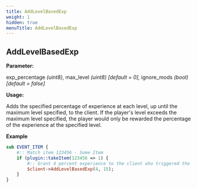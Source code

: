 ```yaml
---
title: AddLevelBasedExp
weight: 1
hidden: true
menuTitle: AddLevelBasedExp
---
```


## AddLevelBasedExp

**Parameter:**

exp\_percentage _\(uint8\)_, max\_level _\(uint8\) \[default = 0\],_ ignore\_mods _\(bool\) \[default = false\]_

**Usage:**

Adds the specified percentage of experience at each level, up until the maximum level specified, to the client.  If the player's level exceeds the maximum level specified, the player would only be rewarded the percentage of the experience at the specified level.

**Example**

```perl
sub EVENT_ITEM {
    #:: Match item 123456 - Some Item
    if (plugin::takeItem(123456 => 1) {
        #:: Grant 4 percent experience to the client who triggered the event up until level 15
        $client->AddLevelBasedExp(4, 15);
    }
}
```
